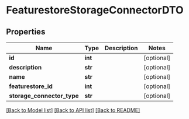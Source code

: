# FeaturestoreStorageConnectorDTO

## Properties
Name | Type | Description | Notes
------------ | ------------- | ------------- | -------------
**id** | **int** |  | [optional] 
**description** | **str** |  | [optional] 
**name** | **str** |  | [optional] 
**featurestore_id** | **int** |  | [optional] 
**storage_connector_type** | **str** |  | [optional] 

[[Back to Model list]](../README.md#documentation-for-models) [[Back to API list]](../README.md#documentation-for-api-endpoints) [[Back to README]](../README.md)

